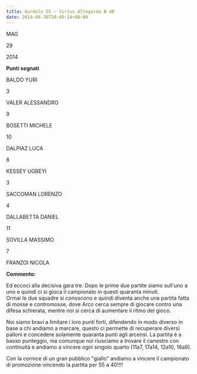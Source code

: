 ```yaml
---
title: Gardolo 55 – Virtus Altogarda B 40
date: 2014-05-30T20:45:14+00:00
---
```

MAG

29

2014

**Punti segnati**

BALDO YURI

3

VALER ALESSANDRO

9

BOSETTI MICHELE

10

DALPIAZ LUCA

8

KESSEY UGBEYI

3

SACCOMAN LORENZO

4

DALLABETTA DANIEL

11

SOVILLA MASSIMO

7

FRANZOI NICOLA

**Commento:**

Ed eccoci alla decisiva gara tre. Dopo le prime due partite siamo sull'uno a uno e quindi ci si gioca il campionato in questi quaranta minuti.  
Ormai le due squadre si conoscono e quindi diventa anche una partita fatta di mosse e contromosse, dove Arco cerca sempre di giocare contro una difesa schierata, mentre noi si cerca di aumentare il ritmo del gioco.

Noi siamo bravi a limitare i loro punti forti, difendendo in modo diverso in base a chi andiamo a marcare, questo ci permette di recuperare diversi palloni e concedere solamente quaranta punti agli arcensi. La partita è a basso punteggio, ma comunque noi riusciamo a trovare il canestro con continuità e andiamo a vincere ogni singolo quarto (11a7, 17a14, 12a10, 16a9).

Con la cornice di un gran pubblico "giallo" andiamo a vincere il campionato di promozione vincendo la partita per 55 a 40!!!!